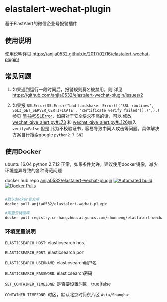# elastalert-wechat-plugin

基于ElastAlert的微信企业号报警插件

## 使用说明
使用说明详见 https://anjia0532.github.io/2017/02/16/elastalert-wechat-plugin/

## 常见问题
1. 如果遇到运行一段时间后，报警规则莫名被禁用，则 详见 https://github.com/anjia0532/elastalert-wechat-plugin/issues/2

1. 如果报 `SSLError(SSLError("bad handshake: Error([('SSL routines', SSL3_GET_SERVER_CERTIFICATE', 'certificate verify failed')],)",),)` 参见 [简书#SSLError](http://www.jianshu.com/p/cb8adfca598a)，如果对于安全要求不高的话，可以 修改 [wechat_qiye_alert.py#L73](https://github.com/anjia0532/elastalert-wechat-plugin/blob/master/wechat_qiye_alert.py#L73) 和 [wechat_qiye_alert.py#L126](https://github.com/anjia0532/elastalert-wechat-plugin/blob/master/wechat_qiye_alert.py#L126)加入 `verify=False` 但是 此为不校验证书，容易导致中间人攻击等问题。具体解决方案自行搜索google `python2.7 SNI`

## 使用Docker
ubuntu 16.04 python 2.7.12 正常，如果条件允许，建议使用docker镜像，减少环境差异导致的各种奇葩问题

docker hub repo [anjia0532/elastalert-wechat-plugin](https://hub.docker.com/r/anjia0532/elastalert-wechat-plugin/)  [![Automated build](https://img.shields.io/docker/automated/anjia0532/elastalert-wechat-plugin.svg)](https://hub.docker.com/r/anjia0532/elastalert-wechat-plugin/) [![Docker Pulls](https://img.shields.io/docker/pulls/anjia0532/elastalert-wechat-plugin.svg)](https://hub.docker.com/v2/repositories/anjia0532/elastalert-wechat-plugin/)

```bash

#默认docker官方库
docker pull anjia0532/elastalert-wechat-plugin

#阿里云镜像库
docker pull registry.cn-hangzhou.aliyuncs.com/shunneng/elastalert-wechat-plugin
```

### 环境变量说明

`ELASTICSEARCH_HOST`: elasticsearch host

`ELASTICSEARCH_PORT`: elasticsearch port

`ELASTICSEARCH_USERNAME`: elasticsearch用户名

`ELASTICSEARCH_PASSWORD`: elasticsearch密码

`SET_CONTAINER_TIMEZONE`: 是否要设置时区，true|false 

`CONTAINER_TIMEZONE`: 时区，默认北京时间东八区 `Asia/Shanghai`

